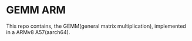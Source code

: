 # GEMM ARM

This repo contains, the GEMM(general matrix multiplication), implemented in a ARMv8 A57(aarch64).

